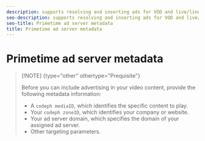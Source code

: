 ```yaml
---
description: supports resolving and inserting ads for VOD and live/linear streams.
seo-description: supports resolving and inserting ads for VOD and live/linear streams.
seo-title: Primetime ad server metadata
title: Primetime ad server metadata
---
```


# Primetime ad server metadata

>[!NOTE] {type="other" othertype="Prequisite"}
>
>Before you can include advertising in your video content, provide the following metadata information:
>
>* A `codeph mediaID`, which identifies the specific content to play.
>* Your `codeph zoneID`, which identifies your company or website.
>* Your ad server domain, which specifies the domain of your assigned ad server.
>* Other targeting parameters.
>
